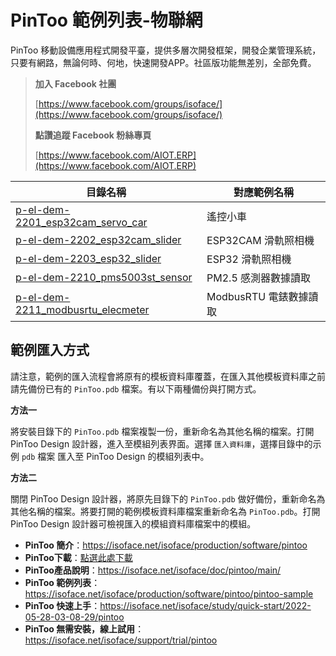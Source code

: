 # PinToo 範例列表-物聯網

PinToo 移動設備應用程式開發平臺，提供多層次開發框架，開發企業管理系統，只要有網路，無論何時、何地，快速開發APP。社區版功能無差別，全部免費。

> **加入 Facebook 社團**
>
> [https://www.facebook.com/groups/isoface/](https://www.facebook.com/groups/isoface/)
> 
> **點讚追蹤 Facebook 粉絲專頁**
> 
> [https://www.facebook.com/AIOT.ERP](https://www.facebook.com/AIOT.ERP)

|目錄名稱|對應範例名稱|
|-------|------------|
|[p-el-dem-2201_esp32cam_servo_car](p-el-dem-2201_esp32cam_servo_car/)|遙控小車|
|[p-el-dem-2202_esp32cam_slider](p-el-dem-2202_esp32cam_slider/)|ESP32CAM 滑軌照相機|
|[p-el-dem-2203_esp32_slider](p-el-dem-2203_esp32_slider/)|ESP32 滑軌照相機|
|[p-el-dem-2210_pms5003st_sensor](p-el-dem-2210_pms5003st_sensor/)|PM2.5 感測器數據讀取|
|[p-el-dem-2211_modbusrtu_elecmeter](p-el-dem-2211_modbusrtu_elecmeter/)|ModbusRTU 電錶數據讀取|

## 範例匯入方式

請注意，範例的匯入流程會將原有的模板資料庫覆蓋，在匯入其他模板資料庫之前請先備份已有的 `PinToo.pdb` 檔案。有以下兩種備份與打開方式。

**方法一**

將安裝目錄下的 `PinToo.pdb` 檔案複製一份，重新命名為其他名稱的檔案。打開 PinToo Design 設計器，進入至模組列表界面。選擇 `匯入資料庫`，選擇目錄中的示例 `pdb` 檔案 匯入至 PinToo Design 的模組列表中。

**方法二**

關閉 PinToo Design 設計器，將原先目錄下的 `PinToo.pdb` 做好備份，重新命名為其他名稱的檔案。將要打開的範例模板資料庫檔案重新命名為 `PinToo.pdb`。打開 PinToo Design 設計器可檢視匯入的模組資料庫檔案中的模組。


* **PinToo 簡介**：https://isoface.net/isoface/production/software/pintoo
* **PinToo下載**：[點選此處下載](https://github.com/isoface-iot/PinToo/releases/latest)
* **PinToo產品說明**：https://isoface.net/isoface/doc/pintoo/main/
* **PinToo 範例列表**：https://isoface.net/isoface/production/software/pintoo/pintoo-sample
* **PinToo 快速上手**：https://isoface.net/isoface/study/quick-start/2022-05-28-03-08-29/pintoo
* **PinToo 無需安裝，線上試用**：https://isoface.net/isoface/support/trial/pintoo